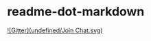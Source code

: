 # readme-dot-markdown
[![Gitter](undefined/Join Chat.svg)](http://localhost:5000/gittertestbot/readme-dot-markdown?utm_source=badge&utm_medium=badge&utm_campaign=pr-badge)